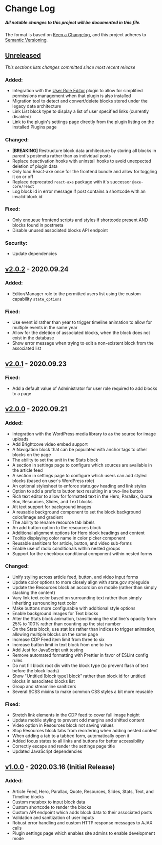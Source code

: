 # Change Log

##### All notable changes to this project will be documented in this file.

The format is based on [Keep a Changelog](https://keepachangelog.com/en/1.0.0/),
and this project adheres to [Semantic Versioning](https://semver.org/spec/v2.0.0.html).

## [Unreleased](https://github.com/IIP-Design/styled-block-builder/compare/v2.0.2...HEAD)

_This sections lists changes committed since most recent release_

### Added:

- Integration with the [User Role Editor](https://www.role-editor.com/) plugin to allow for simplified permissions management when that plugin is also installed
- Migration tool to detect and convert/delete blocks stored under the legacy data architecture
- Link List block type to display a list of user specified links (currently disabled)
- Link to the plugin's settings page directly from the plugin listing on the Installed Plugins page

### Changed:

- **[BREAKING]** Restructure block data architecture by storing all blocks in parent's postmeta rather than as individual posts
- Replace deactivation hooks with uninstall hooks to avoid unexpected deletion of plugin data
- Only load React-axe once for the frontend bundle and allow for toggling it on or off
- Replace deprecated `react-axe` package with it's successor `@axe-core/react`
- Log block id in error message if post contains a shortcode with an invalid block id

### Fixed:

- Only enqueue frontend scripts and styles if shortcode present AND blocks found in postmeta
- Disable unused associated blocks API endpoint

### Security:

- Update dependencies

## [v2.0.2](https://github.com/IIP-Design/styled-block-builder/compare/v2.0.1...v2.0.2) - 2020.09.24

### Added:

- Editor/Manager role to the permitted users list using the custom capability `state_options`

### Fixed:

- Use event id rather than year to trigger timeline animation to allow for multiple events in the same year
- Allow for the deletion of associated blocks, when the block does not exist in the database
- Show error message when trying to edit a non-existent block from the associated list

## [v2.0.1](https://github.com/IIP-Design/styled-block-builder/compare/v2.0.0...v2.0.1) - 2020.09.23

### Fixed:

- Add a default value of Administrator for user role required to add blocks to a page

## [v2.0.0](https://github.com/IIP-Design/styled-block-builder/compare/v1.0.0...v2.0.0) - 2020.09.21

### Added:

- Integration with the WordPress media library to as the source for image uploads
- Add Brightcove video embed support
- A Navigation block that can be populated with anchor tags to other blocks on the page
- The ability to set the unit in the Stats block
- A section in settings page to configure which sources are available in the article feed
- A section in settings page to configure which users can add styled blocks (based on user's WordPress role)
- An optional stylesheet to enforce state.gov heading and link styles
- Option to add a prefix to button text resulting in a two-line button
- Rich text editor to allow for formatted text in the Hero, Parallax, Quote Box, Resources, Slides, and Text blocks
- Alt text support for background images
- A reusable background component to set the block background color/image and gradient
- The ability to rename resource tab labels
- An add button option to the resources block
- Additional alignment options for Hero block headings and content
- Tooltip displaying color name in color picker component
- Reusable sanitizers for article, button, and video sub-forms
- Enable use of radio conditionals within nested groups
- Support for the checkbox conditional component within nested forms

### Changed:

- Unify styling across article feed, button, and video input forms
- Update color options to more closely align with state.gov styleguide
- Update the Resources block an accordion on mobile (rather than simply stacking the content)
- Vary link text color based on surrounding text rather than simply inheriting surrounding text color
- Make buttons more configurable with additional style options
- Enable background images for Text blocks
- Alter the Stats block animation, transitioning the stat line's opacity from 25% to 100% rather than counting up the stat number
- On the Stats block, use stat ids rather than indices to trigger animation, allowing multiple blocks on the same page
- Increase CDP Feed item limit from three to six
- Increase button limit in text block from one to two
- Add Jest for JavaScript unit testing
- Remove automated formatting with Prettier in favor of ESLint config rules
- Do not fill block root div with the block type (to prevent flash of text before the block loads)
- Show "Untitled [block type] block" rather than block id for untitled blocks in associated blocks list
- Group and streamline sanitizers
- Several SCSS mixins to make common CSS styles a bit more reusable

### Fixed:

- Stretch link elements in the CDP feed to cover full image height
- Update mobile styling to prevent odd margins and shifted content
- Video option in Resources block not saving values
- Stop Resources block tabs from reordering when adding nested content
- When adding a tab to a tabbed form, automatically open it
- Added focus states to all links and buttons for better accessibility
- Correctly escape and render the settings page title
- Updated JavaScript dependencies

## [v1.0.0](https://github.com/IIP-Design/styled-block-builder/releases/tag/v1.0.0) - 2020.03.16 (Initial Release)

### Added:

- Article Feed, Hero, Parallax, Quote, Resources, Slides, Stats, Text, and Timeline blocks
- Custom metabox to input block data
- Custom shortcode to render the blocks
- Custom API endpoint which adds block data to their associated posts
- Validation and sanitization of user inputs
- Robust error handling and custom HTTP response messages to AJAX calls
- Plugin settings page which enables site admins to enable development mode
